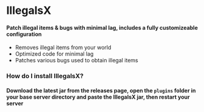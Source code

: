 # IllegalsX
#### Patch illegal items & bugs with minimal lag, includes a  fully customizeable configuration
* Removes illegal items from your world
* Optimized code for minimal lag
* Patches various bugs used to obtain illegal items

### How do I install IllegalsX?
#### Download the latest jar from the releases page, open the `plugins` folder in your base server directory and paste the IllegalsX jar, then restart your server
